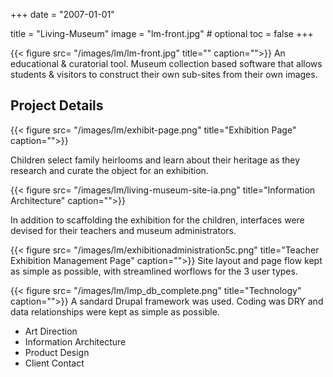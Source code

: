 +++
date = "2007-01-01"

title = "Living-Museum"
image = "lm-front.jpg" # optional
toc = false
+++

{{< figure src= "/images/lm/lm-front.jpg" title="" caption="">}}
An educational & curatorial tool.  Museum collection based software that allows students & visitors to construct their own sub-sites from their own images.

## Project Details


{{< figure src= "/images/lm/exhibit-page.png" title="Exhibition Page" caption="">}}

Children select family heirlooms and learn about their heritage as they research and curate the object for an exhibition.


{{< figure src= "/images/lm/living-museum-site-ia.png" title="Information Architecture" caption="">}}

In addition to scaffolding the exhibition for the children, interfaces were devised for their teachers and museum administrators.



{{< figure src= "/images/lm/exhibitionadministration5c.png" title="Teacher Exhibition Management Page" caption="">}}
Site layout and page flow kept as simple as possible, with streamlined worflows for the 3 user types.


{{< figure src= "/images/lm/lmp_db_complete.png" title="Technology" caption="">}}
A sandard Drupal framework was used. Coding was DRY and data relationships were kept as simple as possible.

* Art Direction
* Information Architecture
* Product Design
* Client Contact